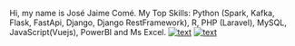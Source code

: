 Hi, my name is José Jaime Comé. My Top Skills: Python (Spark, Kafka, Flask, FastApi, Django, Django RestFramework), R, PHP (Laravel), MySQL, JavaScript(Vuejs), PowerBI and Ms Excel.
[![text](https://img.shields.io/badge/LinkedIn-0077B5?style=for-the-badge&logo=linkedin&logoColor=white)](https://www.linkedin.com/in/https://www.linkedin.com/in/josejaimecome)
[![text](https://img.shields.io/badge/YouTube-red?style=for-the-badge&logo=youtube&logoColor=white)](https://www.youtube.com/@josejaimecome)
